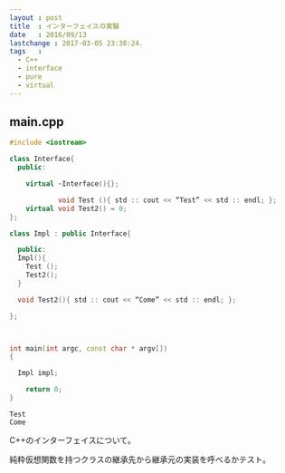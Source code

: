 ```yaml
---
layout : post
title  : インターフェイスの実験
date   : 2016/09/13
lastchange : 2017-03-05 23:38:24.
tags   :
  - C++
  - interface
  - pure
  - virtual
---
```

## main.cpp 
```Cpp
#include <iostream>

class Interface{
  public:

    virtual ~Interface(){};

            void Test (){ std :: cout << “Test” << std :: endl; };
    virtual void Test2() = 0;
};

class Impl : public Interface{

  public:
  Impl(){
    Test ();
    Test2();
  }

  void Test2(){ std :: cout << “Come” << std :: endl; };

};



int main(int argc, const char * argv[])
{

  Impl impl;

    return 0;
}
```

```
Test
Come
```

C++のインターフェイスについて。

純粋仮想関数を持つクラスの継承先から継承元の実装を呼べるかテスト。
